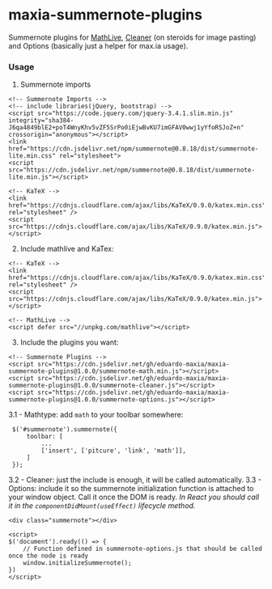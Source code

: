 # maxia-summernote-plugins
Summernote plugins for [MathLive](https://cortexjs.io/mathlive/), [Cleaner](https://github.com/DiemenDesign/summernote-cleaner) (on steroids for image pasting) and Options (basically just a helper for max.ia usage).


### Usage
1. Summernote imports
```
<!-- Summernote Imports -->
<!-- include libraries(jQuery, bootstrap) -->
<script src="https://code.jquery.com/jquery-3.4.1.slim.min.js"
integrity="sha384-J6qa4849blE2+poT4WnyKhv5vZF5SrPo0iEjwBvKU7imGFAV0wwj1yYfoRSJoZ+n"
crossorigin="anonymous"></script>
<link href="https://cdn.jsdelivr.net/npm/summernote@0.8.18/dist/summernote-lite.min.css" rel="stylesheet">
<script src="https://cdn.jsdelivr.net/npm/summernote@0.8.18/dist/summernote-lite.min.js"></script>

<!-- KaTeX -->
<link href="https://cdnjs.cloudflare.com/ajax/libs/KaTeX/0.9.0/katex.min.css" rel="stylesheet" />
<script src="https://cdnjs.cloudflare.com/ajax/libs/KaTeX/0.9.0/katex.min.js"></script>
```

2. Include mathlive and KaTex:
```
<!-- KaTeX -->
<link href="https://cdnjs.cloudflare.com/ajax/libs/KaTeX/0.9.0/katex.min.css" rel="stylesheet" />
<script src="https://cdnjs.cloudflare.com/ajax/libs/KaTeX/0.9.0/katex.min.js"></script>

<!-- MathLive -->
<script defer src="//unpkg.com/mathlive"></script>
```

3. Include the plugins you want:
```
<!-- Summernote Plugins -->
<script src="https://cdn.jsdelivr.net/gh/eduardo-maxia/maxia-summernote-plugins@1.0.0/summernote-math.min.js"></script>
<script src="https://cdn.jsdelivr.net/gh/eduardo-maxia/maxia-summernote-plugins@1.0.0/summernote-cleaner.js"></script>
<script src="https://cdn.jsdelivr.net/gh/eduardo-maxia/maxia-summernote-plugins@1.0.0/summernote-options.js"></script>
```

3.1 - Mathtype: add `math` to your toolbar somewhere:
```
 $('#summernote').summernote({
     toolbar: [
         ...
         ['insert', ['pitcure', 'link', 'math']],
     ]
 });
```
3.2 - Cleaner: just the include is enough, it will be called automatically.
3.3 - Options: include it so the summernote initialization function is attached to your window object. Call it once the DOM is ready.
*In React you should call it in the `componentDidMount(useEffect)` lifecycle method.*
```
<div class="summernote"></div>

<script>
$('document').ready(() => {
    // Function defined in summernote-options.js that should be called once the node is ready
    window.initializeSummernote();
})
</script>
```
